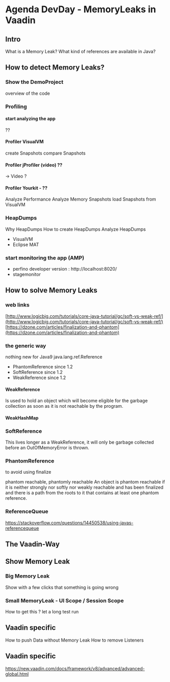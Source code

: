 # Agenda DevDay - MemoryLeaks in Vaadin

## Intro
What is a Memory Leak?
What kind of references are available in Java?



## How to detect Memory Leaks?
###  Show the DemoProject
overview of the code

### Profiling
#### start analyzing the app
??
#### Profiler VisualVM
create Snapshots
compare Snapshots

#### Profiler jProfiler (video) ??
-> Video ?

#### Profiler Yourkit - ??
Analyze Performance
Analyze Memory Snapshots
load Snapshots from VisualVM

### HeapDumps
Why HeapDumps
How to create HeapDumps
Analyze HeapDumps
* VisualVM
* Eclipse MAT

### start monitoring the app (AMP)
* perfino developer version : http://localhost:8020/
* stagemonitor


## How to solve Memory Leaks

### web links
[http://www.logicbig.com/tutorials/core-java-tutorial/gc/soft-vs-weak-ref/](http://www.logicbig.com/tutorials/core-java-tutorial/gc/soft-vs-weak-ref/)
[https://dzone.com/articles/finalization-and-phantom](https://dzone.com/articles/finalization-and-phantom)

### the generic way
nothing new for Java9
java.lang.ref.Reference
 * PhantomReference<T> since 1.2
 * SoftReference<T> since 1.2
 * WeakReference<T> since 1.2


#### WeakReference<T>
Is used to hold an object which will become eligible for the garbage collection 
as soon as it is not reachable by the program.

#### WeakHashMap

### SoftReference<T>
This lives longer as a WeakReference, it will only be garbage collected 
before an OutOfMemoryError is thrown.


### PhantomReference
to avoid using finalize

phantom reachable, phantomly reachable
An object is phantom reachable if it is neither strongly nor softly 
nor weakly reachable and has been finalized and there is a path from 
the roots to it that contains at least one phantom reference.

### ReferenceQueue
https://stackoverflow.com/questions/14450538/using-javas-referencequeue


## The Vaadin-Way

## Show Memory Leak
### Big Memory Leak 
Show with a few clicks that something is going wrong

### Small MemoryLeak - UI Scope / Session Scope
How to get this ?
let a long test run

## Vaadin specific
How to push Data without Memory Leak
How to remove Listeners

## Vaadin specific
https://new.vaadin.com/docs/framework/v8/advanced/advanced-global.html
